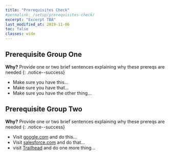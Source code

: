 ```yaml
---
title: "Prerequisites Check"
#permalink: /setup/prerequisites-check/
excerpt: "Excerpt TBA"
last_modified_at: 2019-11-06
toc: false
classes: wide
---
```


## Prerequisite Group One

**Why?** Provide one or two brief sentences explaining why these prereqs are needed
{: .notice--success}

* Make sure you have this...
* Make sure you have that...
* Make sure you have the other thing...

## Prerequisite Group Two

**Why?** Provide one or two brief sentences explaining why these prereqs are needed
{: .notice--success}

* Visit [google.com](https://www.google.com) and do this...
* Visit [salesforce.com](https://www.salesforce.com) and do that...
* visit [Trailhead](https://trailhead.salesforce.com/) and do one more thing...


